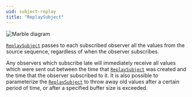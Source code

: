 ```yaml
---
uid: subject-replay
title: "ReplaySubject"
---
```


![Marble diagram](~/images/language-subject-replay.svg)

[`ReplaySubject`] passes to each subscribed observer all the values from the source sequence, regardless of when the observer subscribes.

Any observers which subscribe late will immediately receive all values which were sent out between the time that [`ReplaySubject`] was created and the time that the observer subscribed to it. It is also possible to parameterize the [`ReplaySubject`] to throw away old values after a certain period of time, or after a specified buffer size is exceeded.

<!-- Reference-style links -->
[`ReplaySubject`]: xref:Bonsai.Reactive.ReplaySubject